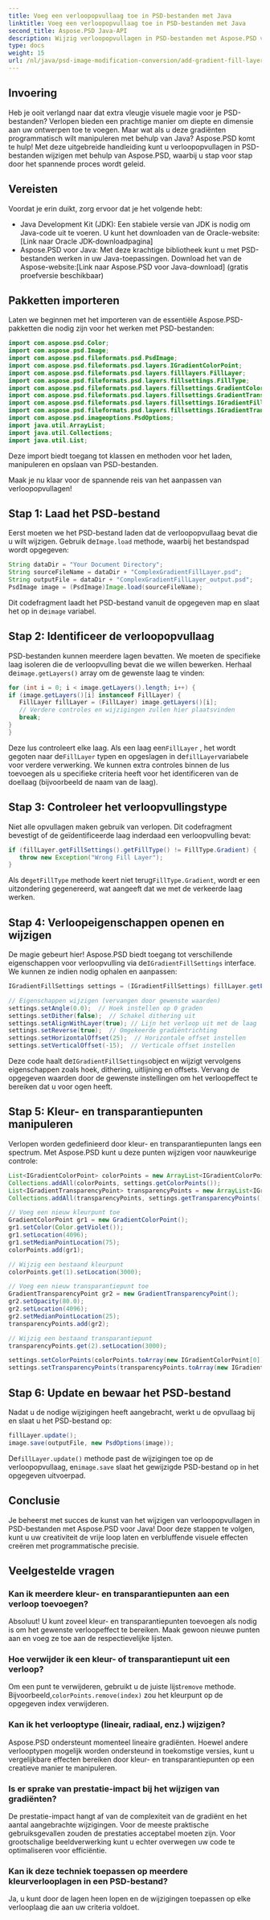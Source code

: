 ```yaml
---
title: Voeg een verloopopvullaag toe in PSD-bestanden met Java
linktitle: Voeg een verloopopvullaag toe in PSD-bestanden met Java
second_title: Aspose.PSD Java-API
description: Wijzig verloopopvullagen in PSD-bestanden met Aspose.PSD voor Java. Leer hoe u kleuren, transparantie en andere verloopeigenschappen programmatisch kunt wijzigen.
type: docs
weight: 15
url: /nl/java/psd-image-modification-conversion/add-gradient-fill-layer-psd-files/
---
```

## Invoering

Heb je ooit verlangd naar dat extra vleugje visuele magie voor je PSD-bestanden? Verlopen bieden een prachtige manier om diepte en dimensie aan uw ontwerpen toe te voegen. Maar wat als u deze gradiënten programmatisch wilt manipuleren met behulp van Java? Aspose.PSD komt te hulp! Met deze uitgebreide handleiding kunt u verloopopvullagen in PSD-bestanden wijzigen met behulp van Aspose.PSD, waarbij u stap voor stap door het spannende proces wordt geleid.

## Vereisten

Voordat je erin duikt, zorg ervoor dat je het volgende hebt:

-  Java Development Kit (JDK): Een stabiele versie van JDK is nodig om Java-code uit te voeren. U kunt het downloaden van de Oracle-website:[Link naar Oracle JDK-downloadpagina]
-  Aspose.PSD voor Java: Met deze krachtige bibliotheek kunt u met PSD-bestanden werken in uw Java-toepassingen. Download het van de Aspose-website:[Link naar Aspose.PSD voor Java-download] (gratis proefversie beschikbaar)

## Pakketten importeren

Laten we beginnen met het importeren van de essentiële Aspose.PSD-pakketten die nodig zijn voor het werken met PSD-bestanden:

```java
import com.aspose.psd.Color;
import com.aspose.psd.Image;
import com.aspose.psd.fileformats.psd.PsdImage;
import com.aspose.psd.fileformats.psd.layers.IGradientColorPoint;
import com.aspose.psd.fileformats.psd.layers.filllayers.FillLayer;
import com.aspose.psd.fileformats.psd.layers.fillsettings.FillType;
import com.aspose.psd.fileformats.psd.layers.fillsettings.GradientColorPoint;
import com.aspose.psd.fileformats.psd.layers.fillsettings.GradientTransparencyPoint;
import com.aspose.psd.fileformats.psd.layers.fillsettings.IGradientFillSettings;
import com.aspose.psd.fileformats.psd.layers.fillsettings.IGradientTransparencyPoint;
import com.aspose.psd.imageoptions.PsdOptions;
import java.util.ArrayList;
import java.util.Collections;
import java.util.List;
```

Deze import biedt toegang tot klassen en methoden voor het laden, manipuleren en opslaan van PSD-bestanden.

Maak je nu klaar voor de spannende reis van het aanpassen van verloopopvullagen!

## Stap 1: Laad het PSD-bestand

 Eerst moeten we het PSD-bestand laden dat de verloopopvullaag bevat die u wilt wijzigen. Gebruik de`Image.load` methode, waarbij het bestandspad wordt opgegeven:

```java
String dataDir = "Your Document Directory";
String sourceFileName = dataDir + "ComplexGradientFillLayer.psd";
String outputFile = dataDir + "ComplexGradientFillLayer_output.psd";
PsdImage image = (PsdImage)Image.load(sourceFileName);
```

 Dit codefragment laadt het PSD-bestand vanuit de opgegeven map en slaat het op in de`image` variabel.

## Stap 2: Identificeer de verloopopvullaag

 PSD-bestanden kunnen meerdere lagen bevatten. We moeten de specifieke laag isoleren die de verloopvulling bevat die we willen bewerken. Herhaal de`image.getLayers()` array om de gewenste laag te vinden:

```java
for (int i = 0; i < image.getLayers().length; i++) {
if (image.getLayers()[i] instanceof FillLayer) {
   FillLayer fillLayer = (FillLayer) image.getLayers()[i];
   // Verdere controles en wijzigingen zullen hier plaatsvinden
   break;
}
}
```

 Deze lus controleert elke laag. Als een laag een`FillLayer` , het wordt gegoten naar de`FillLayer` typen en opgeslagen in de`fillLayer`variabele voor verdere verwerking. We kunnen extra controles binnen de lus toevoegen als u specifieke criteria heeft voor het identificeren van de doellaag (bijvoorbeeld de naam van de laag).

## Stap 3: Controleer het verloopvullingstype

Niet alle opvullagen maken gebruik van verlopen. Dit codefragment bevestigt of de geïdentificeerde laag inderdaad een verloopvulling bevat:

```java
if (fillLayer.getFillSettings().getFillType() != FillType.Gradient) {
   throw new Exception("Wrong Fill Layer");
}
```

 Als de`getFillType` methode keert niet terug`FillType.Gradient`, wordt er een uitzondering gegenereerd, wat aangeeft dat we met de verkeerde laag werken.

## Stap 4: Verloopeigenschappen openen en wijzigen

 De magie gebeurt hier! Aspose.PSD biedt toegang tot verschillende eigenschappen voor verloopvulling via de`IGradientFillSettings` interface. We kunnen ze indien nodig ophalen en aanpassen:

```java
IGradientFillSettings settings = (IGradientFillSettings) fillLayer.getFillSettings();

// Eigenschappen wijzigen (vervangen door gewenste waarden)
settings.setAngle(0.0);  // Hoek instellen op 0 graden
settings.setDither(false);  // Schakel dithering uit
settings.setAlignWithLayer(true); // Lijn het verloop uit met de laag
settings.setReverse(true);  // Omgekeerde gradiëntrichting
settings.setHorizontalOffset(25);  // Horizontale offset instellen
settings.setVerticalOffset(-15);  // Verticale offset instellen
```

 Deze code haalt de`IGradientFillSettings`object en wijzigt vervolgens eigenschappen zoals hoek, dithering, uitlijning en offsets. Vervang de opgegeven waarden door de gewenste instellingen om het verloopeffect te bereiken dat u voor ogen heeft.

## Stap 5: Kleur- en transparantiepunten manipuleren

Verlopen worden gedefinieerd door kleur- en transparantiepunten langs een spectrum. Met Aspose.PSD kunt u deze punten wijzigen voor nauwkeurige controle:

```java
List<IGradientColorPoint> colorPoints = new ArrayList<IGradientColorPoint>();
Collections.addAll(colorPoints, settings.getColorPoints());
List<IGradientTransparencyPoint> transparencyPoints = new ArrayList<IGradientTransparencyPoint>();
Collections.addAll(transparencyPoints, settings.getTransparencyPoints());

// Voeg een nieuw kleurpunt toe
GradientColorPoint gr1 = new GradientColorPoint();
gr1.setColor(Color.getViolet());
gr1.setLocation(4096);
gr1.setMedianPointLocation(75);
colorPoints.add(gr1);

// Wijzig een bestaand kleurpunt
colorPoints.get(1).setLocation(3000);

// Voeg een nieuw transparantiepunt toe
GradientTransparencyPoint gr2 = new GradientTransparencyPoint();
gr2.setOpacity(80.0);
gr2.setLocation(4096);
gr2.setMedianPointLocation(25);
transparencyPoints.add(gr2);

// Wijzig een bestaand transparantiepunt
transparencyPoints.get(2).setLocation(3000);

settings.setColorPoints(colorPoints.toArray(new IGradientColorPoint[0]));
settings.setTransparencyPoints(transparencyPoints.toArray(new IGradientTransparencyPoint[0]));
```

## Stap 6: Update en bewaar het PSD-bestand

Nadat u de nodige wijzigingen heeft aangebracht, werkt u de opvullaag bij en slaat u het PSD-bestand op:

```java
fillLayer.update();
image.save(outputFile, new PsdOptions(image));
```

 De`fillLayer.update()` methode past de wijzigingen toe op de verloopopvullaag, en`image.save` slaat het gewijzigde PSD-bestand op in het opgegeven uitvoerpad.

## Conclusie

Je beheerst met succes de kunst van het wijzigen van verloopopvullagen in PSD-bestanden met Aspose.PSD voor Java! Door deze stappen te volgen, kunt u uw creativiteit de vrije loop laten en verbluffende visuele effecten creëren met programmatische precisie.

## Veelgestelde vragen

### Kan ik meerdere kleur- en transparantiepunten aan een verloop toevoegen?
Absoluut! U kunt zoveel kleur- en transparantiepunten toevoegen als nodig is om het gewenste verloopeffect te bereiken. Maak gewoon nieuwe punten aan en voeg ze toe aan de respectievelijke lijsten.

### Hoe verwijder ik een kleur- of transparantiepunt uit een verloop?
 Om een punt te verwijderen, gebruikt u de juiste lijst`remove` methode. Bijvoorbeeld,`colorPoints.remove(index)` zou het kleurpunt op de opgegeven index verwijderen.

### Kan ik het verlooptype (lineair, radiaal, enz.) wijzigen?
Aspose.PSD ondersteunt momenteel lineaire gradiënten. Hoewel andere verlooptypen mogelijk worden ondersteund in toekomstige versies, kunt u vergelijkbare effecten bereiken door kleur- en transparantiepunten op een creatieve manier te manipuleren.

### Is er sprake van prestatie-impact bij het wijzigen van gradiënten?
De prestatie-impact hangt af van de complexiteit van de gradiënt en het aantal aangebrachte wijzigingen. Voor de meeste praktische gebruiksgevallen zouden de prestaties acceptabel moeten zijn. Voor grootschalige beeldverwerking kunt u echter overwegen uw code te optimaliseren voor efficiëntie.

### Kan ik deze techniek toepassen op meerdere kleurverlooplagen in een PSD-bestand?
Ja, u kunt door de lagen heen lopen en de wijzigingen toepassen op elke verlooplaag die aan uw criteria voldoet.